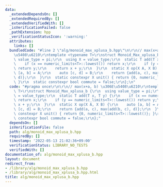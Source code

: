 ```yaml
---
data:
  _extendedDependsOn: []
  _extendedRequiredBy: []
  _extendedVerifiedWith: []
  _isVerificationFailed: false
  _pathExtension: hpp
  _verificationStatusIcon: ':warning:'
  attributes:
    links: []
  bundledCode: "#line 2 \"alg/monoid_max_xplusa_b.hpp\"\n\r\n// max(x+a, b) \u306E\
    \u5408\u6210\r\ntemplate <typename T>\r\nstruct Monoid_Max_xplusa_b {\r\n  using\
    \ value_type = pi;\r\n  using X = value_type;\r\n  static T add(T x, T y) {\r\n\
    \    if (x == numeric_limits<T>::lowest()) return x;\r\n    if (y == numeric_limits<T>::lowest())\
    \ return y;\r\n    return x + y;\r\n  }\r\n  static X op(X A, X B) {\r\n    auto\
    \ [a, b] = A;\r\n    auto [c, d] = B;\r\n    return {add(a, c), max(add(b, c),\
    \ d)};\r\n  }\r\n  static constexpr X unit() { return {0, numeric_limits<T>::lowest()};\
    \ }\r\n  static constexpr bool commute = false;\r\n};\n"
  code: "#pragma once\r\n\r\n// max(x+a, b) \u306E\u5408\u6210\r\ntemplate <typename\
    \ T>\r\nstruct Monoid_Max_xplusa_b {\r\n  using value_type = pi;\r\n  using X\
    \ = value_type;\r\n  static T add(T x, T y) {\r\n    if (x == numeric_limits<T>::lowest())\
    \ return x;\r\n    if (y == numeric_limits<T>::lowest()) return y;\r\n    return\
    \ x + y;\r\n  }\r\n  static X op(X A, X B) {\r\n    auto [a, b] = A;\r\n    auto\
    \ [c, d] = B;\r\n    return {add(a, c), max(add(b, c), d)};\r\n  }\r\n  static\
    \ constexpr X unit() { return {0, numeric_limits<T>::lowest()}; }\r\n  static\
    \ constexpr bool commute = false;\r\n};"
  dependsOn: []
  isVerificationFile: false
  path: alg/monoid_max_xplusa_b.hpp
  requiredBy: []
  timestamp: '2022-05-13 21:02:36+09:00'
  verificationStatus: LIBRARY_NO_TESTS
  verifiedWith: []
documentation_of: alg/monoid_max_xplusa_b.hpp
layout: document
redirect_from:
- /library/alg/monoid_max_xplusa_b.hpp
- /library/alg/monoid_max_xplusa_b.hpp.html
title: alg/monoid_max_xplusa_b.hpp
---
```

